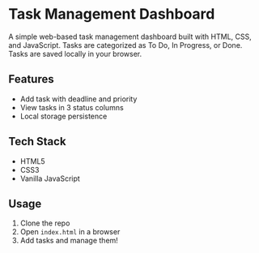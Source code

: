 # Task Management Dashboard

A simple web-based task management dashboard built with HTML, CSS, and JavaScript. Tasks are categorized as To Do, In Progress, or Done. Tasks are saved locally in your browser.

## Features

- Add task with deadline and priority
- View tasks in 3 status columns
- Local storage persistence

## Tech Stack

- HTML5
- CSS3
- Vanilla JavaScript

## Usage

1. Clone the repo
2. Open `index.html` in a browser
3. Add tasks and manage them!
